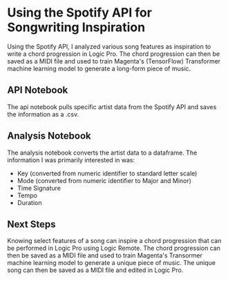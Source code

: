 # Using the Spotify API for Songwriting Inspiration
Using the Spotify API, I analyzed various song features as inspiration to write a chord progression in Logic Pro. The chord progression can then be saved as a MIDI file and used to train Magenta's (TensorFlow) Transformer machine learning model to generate a long-form piece of music.

## API Notebook
The api notebook pulls specific artist data from the Spotify API and saves the information as a .csv.

## Analysis Notebook
The analysis notebook converts the artist data to a dataframe. The information I was primarily interested in was:

* Key (converted from numeric identifier to standard letter scale)
* Mode (converted from numeric identifier to Major and Minor)
* Time Signature
* Tempo
* Duration

## Next Steps
Knowing select features of a song can inspire a chord progression that can be performed in Logic Pro using Logic Remote. The chord progression can then be saved as a MIDI file and used to train Magenta's Transormer machine learning model to generate a unique piece of music. The unique song can then be saved as a MIDI file and edited in Logic Pro.
